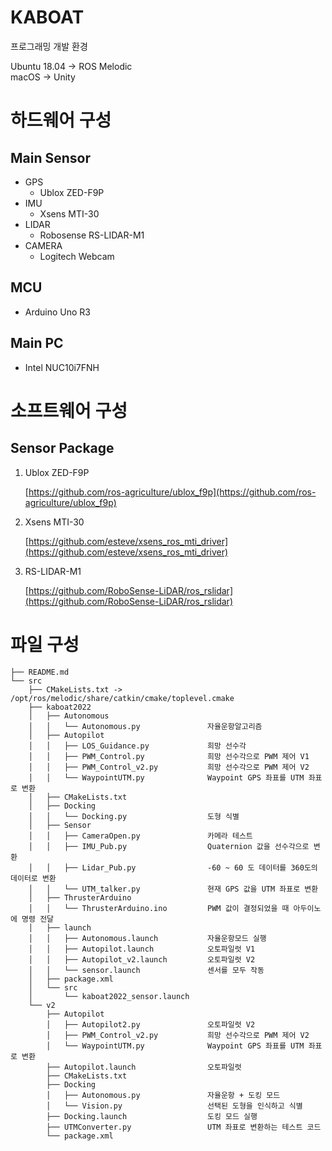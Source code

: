 # KABOAT

프로그래밍 개발 환경

Ubuntu 18.04 -> ROS Melodic<br>
macOS -> Unity

# 하드웨어 구성

## Main Sensor

-   GPS
    -   Ublox ZED-F9P
-   IMU
    -   Xsens MTI-30
-   LIDAR
    -   Robosense RS-LIDAR-M1
-   CAMERA
    -   Logitech Webcam

## MCU

-   Arduino Uno R3

## Main PC

-   Intel NUC10i7FNH

# 소프트웨어 구성

## Sensor Package

1. Ublox ZED-F9P

    [https://github.com/ros-agriculture/ublox_f9p](https://github.com/ros-agriculture/ublox_f9p)

2. Xsens MTI-30

    [https://github.com/esteve/xsens_ros_mti_driver](https://github.com/esteve/xsens_ros_mti_driver)

3. RS-LIDAR-M1

    [https://github.com/RoboSense-LiDAR/ros_rslidar](https://github.com/RoboSense-LiDAR/ros_rslidar)

# 파일 구성

```
├── README.md
└── src
    ├── CMakeLists.txt -> /opt/ros/melodic/share/catkin/cmake/toplevel.cmake
    ├── kaboat2022
    │   ├── Autonomous
    │   │   └── Autonomous.py               자율운항알고리즘
    │   ├── Autopilot
    │   │   ├── LOS_Guidance.py             희망 선수각
    │   │   ├── PWM_Control.py              희망 선수각으로 PWM 제어 V1
    │   │   ├── PWM_Control_v2.py           희망 선수각으로 PWM 제어 V2
    │   │   └── WaypointUTM.py              Waypoint GPS 좌표를 UTM 좌표로 변환
    │   ├── CMakeLists.txt
    │   ├── Docking
    │   │   └── Docking.py                  도형 식별
    │   ├── Sensor
    │   │   ├── CameraOpen.py               카메라 테스트
    │   │   ├── IMU_Pub.py                  Quaternion 값을 선수각으로 변환
    │   │   ├── Lidar_Pub.py                -60 ~ 60 도 데이터를 360도의 데이터로 변환
    │   │   └── UTM_talker.py               현재 GPS 값을 UTM 좌표로 변환
    │   ├── ThrusterArduino
    │   │   └── ThrusterArduino.ino         PWM 값이 결정되었을 때 아두이노에 명령 전달
    │   ├── launch
    │   │   ├── Autonomous.launch           자율운항모드 실행
    │   │   ├── Autopilot.launch            오토파일럿 V1
    │   │   ├── Autopilot_v2.launch         오토파일럿 V2
    │   │   └── sensor.launch               센서를 모두 작동
    │   ├── package.xml
    │   └── src
    │       └── kaboat2022_sensor.launch
    └── v2
        ├── Autopilot
        │   ├── Autopilot2.py               오토파일럿 V2
        │   ├── PWM_Control_v2.py           희망 선수각으로 PWM 제어 V2
        │   └── WaypointUTM.py              Waypoint GPS 좌표를 UTM 좌표로 변환
        ├── Autopilot.launch                오토파일럿
        ├── CMakeLists.txt
        ├── Docking
        │   ├── Autonomous.py               자율운항 + 도킹 모드
        │   └── Vision.py                   선택된 도형을 인식하고 식별
        ├── Docking.launch                  도킹 모드 실행
        ├── UTMConverter.py                 UTM 좌표로 변환하는 테스트 코드
        └── package.xml
```
